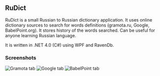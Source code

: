 ## RuDict ##

RuDict is a small Russian to Russian dictionary application.
It uses online dictionary sources to search for words definitions (gramota.ru, Google, BabelPoint.org).
It stores history of the words searched. Can be useful for anyone learning Russian language.

It is written in .NET 4.0 (C#) using WPF and RavenDb.

### Screenshots ###

![Gramota tab](http://if.pw.edu.pl/~ludwik/RuDict1.png)
![Google tab](http://if.pw.edu.pl/~ludwik/RuDict2.png)
![BabelPoint tab](http://if.pw.edu.pl/~ludwik/RuDict3.png)
